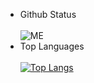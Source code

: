 - Github Status<br>
<br>![ME](https://github-readme-stats.vercel.app/api?username=lukince&show_icons=true&theme=radical&count_private=true)<br>
- Top Languages<br>
<br>[![Top Langs](https://github-readme-stats.vercel.app/api/top-langs/?username=lukince&layout=compact)](https://github.com/anuraghazra/github-readme-stats)
